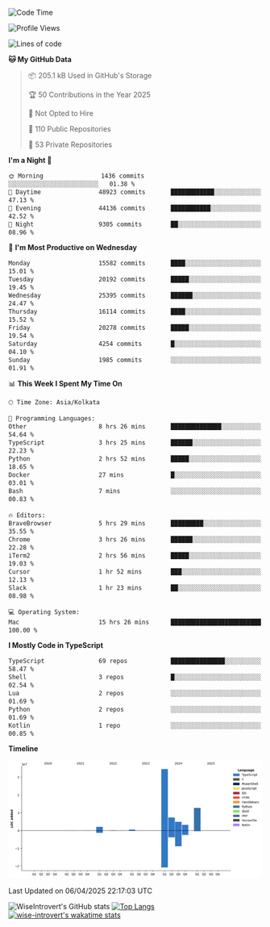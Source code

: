 <!--START_SECTION:waka-->
![Code Time](http://img.shields.io/badge/Code%20Time-2%2C324%20hrs-blue)

![Profile Views](http://img.shields.io/badge/Profile%20Views-1-blue)

![Lines of code](https://img.shields.io/badge/From%20Hello%20World%20I%27ve%20Written-65.8%20million%20lines%20of%20code-blue)

**🐱 My GitHub Data** 

> 📦 205.1 kB Used in GitHub's Storage 
 > 
> 🏆 50 Contributions in the Year 2025
 > 
> 🚫 Not Opted to Hire
 > 
> 📜 110 Public Repositories 
 > 
> 🔑 53 Private Repositories 
 > 
**I'm a Night 🦉** 

```text
🌞 Morning                1436 commits        ░░░░░░░░░░░░░░░░░░░░░░░░░   01.38 % 
🌆 Daytime                48923 commits       ████████████░░░░░░░░░░░░░   47.13 % 
🌃 Evening                44136 commits       ███████████░░░░░░░░░░░░░░   42.52 % 
🌙 Night                  9305 commits        ██░░░░░░░░░░░░░░░░░░░░░░░   08.96 % 
```
📅 **I'm Most Productive on Wednesday** 

```text
Monday                   15582 commits       ████░░░░░░░░░░░░░░░░░░░░░   15.01 % 
Tuesday                  20192 commits       █████░░░░░░░░░░░░░░░░░░░░   19.45 % 
Wednesday                25395 commits       ██████░░░░░░░░░░░░░░░░░░░   24.47 % 
Thursday                 16114 commits       ████░░░░░░░░░░░░░░░░░░░░░   15.52 % 
Friday                   20278 commits       █████░░░░░░░░░░░░░░░░░░░░   19.54 % 
Saturday                 4254 commits        █░░░░░░░░░░░░░░░░░░░░░░░░   04.10 % 
Sunday                   1985 commits        ░░░░░░░░░░░░░░░░░░░░░░░░░   01.91 % 
```


📊 **This Week I Spent My Time On** 

```text
🕑︎ Time Zone: Asia/Kolkata

💬 Programming Languages: 
Other                    8 hrs 26 mins       ██████████████░░░░░░░░░░░   54.64 % 
TypeScript               3 hrs 25 mins       ██████░░░░░░░░░░░░░░░░░░░   22.23 % 
Python                   2 hrs 52 mins       █████░░░░░░░░░░░░░░░░░░░░   18.65 % 
Docker                   27 mins             █░░░░░░░░░░░░░░░░░░░░░░░░   03.01 % 
Bash                     7 mins              ░░░░░░░░░░░░░░░░░░░░░░░░░   00.83 % 

🔥 Editors: 
BraveBrowser             5 hrs 29 mins       █████████░░░░░░░░░░░░░░░░   35.55 % 
Chrome                   3 hrs 26 mins       ██████░░░░░░░░░░░░░░░░░░░   22.28 % 
iTerm2                   2 hrs 56 mins       █████░░░░░░░░░░░░░░░░░░░░   19.03 % 
Cursor                   1 hr 52 mins        ███░░░░░░░░░░░░░░░░░░░░░░   12.13 % 
Slack                    1 hr 23 mins        ██░░░░░░░░░░░░░░░░░░░░░░░   08.98 % 

💻 Operating System: 
Mac                      15 hrs 26 mins      █████████████████████████   100.00 % 
```

**I Mostly Code in TypeScript** 

```text
TypeScript               69 repos            ███████████████░░░░░░░░░░   58.47 % 
Shell                    3 repos             █░░░░░░░░░░░░░░░░░░░░░░░░   02.54 % 
Lua                      2 repos             ░░░░░░░░░░░░░░░░░░░░░░░░░   01.69 % 
Python                   2 repos             ░░░░░░░░░░░░░░░░░░░░░░░░░   01.69 % 
Kotlin                   1 repo              ░░░░░░░░░░░░░░░░░░░░░░░░░   00.85 % 
```



**Timeline**

![Lines of Code chart](https://raw.githubusercontent.com/wise-introvert/wise-introvert/master/assets/bar_graph.png)


 Last Updated on 06/04/2025 22:17:03 UTC
<!--END_SECTION:waka-->

![WiseIntrovert's GitHub stats](https://github-readme-stats.vercel.app/api?username=wise-introvert&count_private=true&show_icons=true)
[![Top Langs](https://github-readme-stats.vercel.app/api/top-langs/?username=wise-introvert&langs_count=10)](https://github.com/anuraghazra/github-readme-stats)
[![wise-introvert's wakatime stats](https://github-readme-stats.vercel.app/api/wakatime?username=wiseintrovert)](https://github.com/anuraghazra/github-readme-stats)

